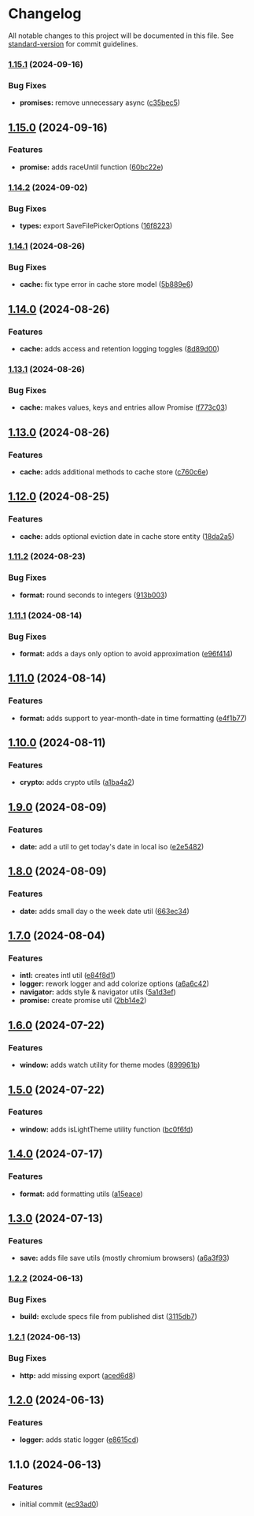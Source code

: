 # Changelog

All notable changes to this project will be documented in this file. See [standard-version](https://github.com/conventional-changelog/standard-version) for commit guidelines.

### [1.15.1](https://github.com/dvcol/common-utils/compare/v1.15.0...v1.15.1) (2024-09-16)


### Bug Fixes

* **promises:** remove unnecessary async ([c35bec5](https://github.com/dvcol/common-utils/commit/c35bec52d7afa37c1b3ebf4a1ba95a4d55c1e4e3))

## [1.15.0](https://github.com/dvcol/common-utils/compare/v1.14.2...v1.15.0) (2024-09-16)


### Features

* **promise:** adds raceUntil function ([60bc22e](https://github.com/dvcol/common-utils/commit/60bc22e94e6f95994f6f579661a365a65a19a4e7))

### [1.14.2](https://github.com/dvcol/common-utils/compare/v1.14.1...v1.14.2) (2024-09-02)


### Bug Fixes

* **types:** export SaveFilePickerOptions ([16f8223](https://github.com/dvcol/common-utils/commit/16f8223c533f43e547e9618c268255f082f064c2))

### [1.14.1](https://github.com/dvcol/common-utils/compare/v1.14.0...v1.14.1) (2024-08-26)


### Bug Fixes

* **cache:** fix type error in cache store model ([5b889e6](https://github.com/dvcol/common-utils/commit/5b889e6350c5a5aa5ac25e30bbb51ea08bc25df6))

## [1.14.0](https://github.com/dvcol/common-utils/compare/v1.13.1...v1.14.0) (2024-08-26)


### Features

* **cache:** adds access and retention logging toggles ([8d89d00](https://github.com/dvcol/common-utils/commit/8d89d002c34a8674b97406a5fd14792ecd36505e))

### [1.13.1](https://github.com/dvcol/common-utils/compare/v1.13.0...v1.13.1) (2024-08-26)


### Bug Fixes

* **cache:** makes values, keys and entries allow Promise ([f773c03](https://github.com/dvcol/common-utils/commit/f773c038e37647d212e4a52a39bf3389be405009))

## [1.13.0](https://github.com/dvcol/common-utils/compare/v1.12.0...v1.13.0) (2024-08-26)


### Features

* **cache:** adds additional methods to cache store ([c760c6e](https://github.com/dvcol/common-utils/commit/c760c6e526a8f741d94254bb128f1cd08183acac))

## [1.12.0](https://github.com/dvcol/common-utils/compare/v1.11.2...v1.12.0) (2024-08-25)


### Features

* **cache:** adds optional eviction date in cache store entity ([18da2a5](https://github.com/dvcol/common-utils/commit/18da2a57668dd8111db5e72933eb46d34520d4c7))

### [1.11.2](https://github.com/dvcol/common-utils/compare/v1.11.1...v1.11.2) (2024-08-23)


### Bug Fixes

* **format:** round seconds to integers ([913b003](https://github.com/dvcol/common-utils/commit/913b003e5f26a668f65278f21b23d08e2aa109d6))

### [1.11.1](https://github.com/dvcol/common-utils/compare/v1.11.0...v1.11.1) (2024-08-14)


### Bug Fixes

* **format:** adds a days only option to avoid approximation ([e96f414](https://github.com/dvcol/common-utils/commit/e96f414500aaaf156f8bc2df8f0c50b360a0dd1b))

## [1.11.0](https://github.com/dvcol/common-utils/compare/v1.10.0...v1.11.0) (2024-08-14)


### Features

* **format:** adds support to year-month-date in time formatting ([e4f1b77](https://github.com/dvcol/common-utils/commit/e4f1b776f16bee2e81e11c266e7b105bee059305))

## [1.10.0](https://github.com/dvcol/common-utils/compare/v1.9.0...v1.10.0) (2024-08-11)


### Features

* **crypto:** adds crypto utils ([a1ba4a2](https://github.com/dvcol/common-utils/commit/a1ba4a2e594741bec6fafaefc781c7228ef3190a))

## [1.9.0](https://github.com/dvcol/common-utils/compare/v1.8.0...v1.9.0) (2024-08-09)


### Features

* **date:** add a util to get today's date in local iso ([e2e5482](https://github.com/dvcol/common-utils/commit/e2e548231250bae6e3c7d9776c9ea2d5099758f3))

## [1.8.0](https://github.com/dvcol/common-utils/compare/v1.7.0...v1.8.0) (2024-08-09)


### Features

* **date:** adds small day o the week date util ([663ec34](https://github.com/dvcol/common-utils/commit/663ec347f069c23ac50af49f446abb28fa557aad))

## [1.7.0](https://github.com/dvcol/common-utils/compare/v1.6.0...v1.7.0) (2024-08-04)


### Features

* **intl:** creates intl util ([e84f8d1](https://github.com/dvcol/common-utils/commit/e84f8d1ebd0ee22cbd4b15275fbd35cb4759a653))
* **logger:** rework logger and add colorize options ([a6a6c42](https://github.com/dvcol/common-utils/commit/a6a6c427a0c88d6d56a88b87ae74d450619eaf21))
* **navigator:** adds style & navigator utils ([5a1d3ef](https://github.com/dvcol/common-utils/commit/5a1d3ef9fd730d07e9a098fba015e8799460d3c2))
* **promise:** create promise util ([2bb14e2](https://github.com/dvcol/common-utils/commit/2bb14e25af70ce5217fd7f0c7694b89182ae7c1b))

## [1.6.0](https://github.com/dvcol/common-utils/compare/v1.5.0...v1.6.0) (2024-07-22)


### Features

* **window:** adds watch utility for theme modes ([899961b](https://github.com/dvcol/common-utils/commit/899961b15ffe07ef8e6e7c35a91267f6b5010dfb))

## [1.5.0](https://github.com/dvcol/common-utils/compare/v1.4.0...v1.5.0) (2024-07-22)


### Features

* **window:** adds isLightTheme utility function ([bc0f6fd](https://github.com/dvcol/common-utils/commit/bc0f6fd4b8e68915800de71dcfd785d4483b3f31))

## [1.4.0](https://github.com/dvcol/common-utils/compare/v1.3.0...v1.4.0) (2024-07-17)


### Features

* **format:** add formatting utils ([a15eace](https://github.com/dvcol/common-utils/commit/a15eace5658dda342de130ea9975e48d30dd34d8))

## [1.3.0](https://github.com/dvcol/common-utils/compare/v1.2.2...v1.3.0) (2024-07-13)


### Features

* **save:** adds file save utils (mostly chromium browsers) ([a6a3f93](https://github.com/dvcol/common-utils/commit/a6a3f9300f33df8ec401c5cc8bd1da7d75f7bb94))

### [1.2.2](https://github.com/dvcol/common-utils/compare/v1.2.1...v1.2.2) (2024-06-13)


### Bug Fixes

* **build:** exclude specs file from published dist ([3115db7](https://github.com/dvcol/common-utils/commit/3115db722367f2eeaf1b795b67c068ceb8647141))

### [1.2.1](https://github.com/dvcol/common-utils/compare/v1.2.0...v1.2.1) (2024-06-13)


### Bug Fixes

* **http:** add missing export ([aced6d8](https://github.com/dvcol/common-utils/commit/aced6d8e0e5b7a02268f23d5fcbccb18821dac92))

## [1.2.0](https://github.com/dvcol/common-utils/compare/v1.1.0...v1.2.0) (2024-06-13)


### Features

* **logger:** adds static logger ([e8615cd](https://github.com/dvcol/common-utils/commit/e8615cd96c05bd386d185d31f5e3f8d6ae867024))

## 1.1.0 (2024-06-13)


### Features

* initial commit ([ec93ad0](https://github.com/dvcol/common-utils/commit/ec93ad02e5b8e10ab6223259ccdc13bd1cbd9418))
